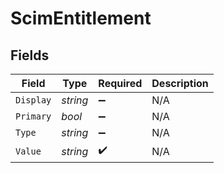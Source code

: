 # ScimEntitlement


## Fields

| Field              | Type               | Required           | Description        |
| ------------------ | ------------------ | ------------------ | ------------------ |
| `Display`          | *string*           | :heavy_minus_sign: | N/A                |
| `Primary`          | *bool*             | :heavy_minus_sign: | N/A                |
| `Type`             | *string*           | :heavy_minus_sign: | N/A                |
| `Value`            | *string*           | :heavy_check_mark: | N/A                |